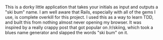 This is a dorky little application that takes your initials as input and outputs a "ski bum" name. I am well aware that Rails, especially with all of the gems I use, is complete overkill for this project. I used this as a way to learn TDD, and built this from nothing almost never opening my browser. It was inspired by a really crappy post that got popular on /r/skiing, which took a blues name generator and slapped the words "ski bum" on it.
